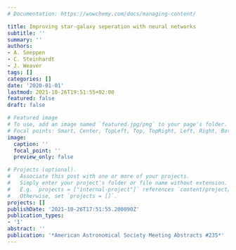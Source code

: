 ```yaml
---
# Documentation: https://wowchemy.com/docs/managing-content/

title: Improving star-galaxy seperation with neural networks
subtitle: ''
summary: ''
authors:
- A. Sneppen
- C. Steinhardt
- J. Weaver
tags: []
categories: []
date: '2020-01-01'
lastmod: 2021-10-26T19:51:55+02:00
featured: false
draft: false

# Featured image
# To use, add an image named `featured.jpg/png` to your page's folder.
# Focal points: Smart, Center, TopLeft, Top, TopRight, Left, Right, BottomLeft, Bottom, BottomRight.
image:
  caption: ''
  focal_point: ''
  preview_only: false

# Projects (optional).
#   Associate this post with one or more of your projects.
#   Simply enter your project's folder or file name without extension.
#   E.g. `projects = ["internal-project"]` references `content/project/deep-learning/index.md`.
#   Otherwise, set `projects = []`.
projects: []
publishDate: '2021-10-26T17:51:55.200090Z'
publication_types:
- '1'
abstract: ''
publication: '*American Astronomical Society Meeting Abstracts #235*'
---
```

